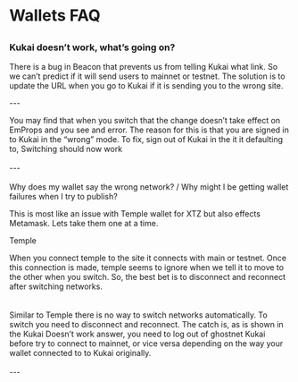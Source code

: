# Wallets FAQ

##

### Kukai doesn’t work, what’s going on?

There is a bug in Beacon that prevents us from telling Kukai what link. So we can’t predict if it will send users to mainnet or testnet. The solution is to update the URL when you go to Kukai if it is sending you to the wrong site.

\---



You may find that when you switch that the change doesn’t take effect on EmProps and you see and error. The reason for this is that you are signed in to Kukai in the “wrong” mode. To fix, sign out of Kukai in the it it defaulting to, Switching should now work\
\
\---\
\
Why does my wallet say the wrong network? / Why might I be getting wallet failures when I try to publish?

This is most like an issue with Temple wallet for XTZ but also effects Metamask. Lets take them one at a time.

Temple

When you connect temple to the site it connects with main or testnet. Once this connection is made, temple seems to ignore when we tell it to move to the other when you switch. So, the best bet is to disconnect and reconnect after switching networks.\
\
\
Similar to Temple there is no way to switch networks automatically. To switch you need to disconnect and reconnect. The catch is, as is shown in the Kukai Doesn’t work answer, you need to log out of ghostnet Kukai before try to connect to mainnet, or vice versa depending on the way your wallet connected to to Kukai originally.\
\
\---
